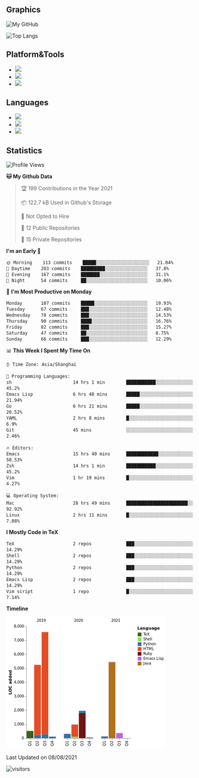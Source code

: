 ## Graphics

![My GitHub](https://github-readme-stats.vercel.app/api?username=SteamedFish&count_private=true&show_icons=true&theme=buefy&include_all_commits=false)

![Top Langs](https://github-readme-stats.vercel.app/api/top-langs/?username=SteamedFish&theme=buefy&hide=ruby&count_private=true&show_icons=true&layout=compact)

## Platform&Tools

* [![](https://img.shields.io/badge/ArchLinux--purple?style=flat-square&logo=ArchLinux)](https://www.archlinux.org/)
* [![](https://img.shields.io/badge/Gentoo-testing-purple?style=flat-square&logo=Gentoo)](https://www.gentoo.org/)
* [![](https://img.shields.io/badge/Doom%20Emacs-28-blue?style=flat-square&logo=Gnu%20emacs&logoColor=white)](https://www.gnu.org/software/emacs/)

## Languages

* [![](https://img.shields.io/badge/-Python-3776AB?style=flat-square&logo=python&logoColor=white)](https://www.python.org/)
* [![](https://img.shields.io/badge/-Bash-00ADD8?style=flat-square&logo=Gnu-bash&logoColor=white)](https://www.gnu.org/software/bash/)
* [![](https://img.shields.io/badge/-Go-00ADD8?style=flat-square&logo=go&logoColor=white)](https://golang.org/)

## Statistics

<!--START_SECTION:waka-->
![Profile Views](http://img.shields.io/badge/Profile%20Views-9-blue)

**🐱 My Github Data** 

> 🏆 199 Contributions in the Year 2021
 > 
> 📦 122.7 kB Used in Github's Storage 
 > 
> 🚫 Not Opted to Hire
 > 
> 📜 12 Public Repositories 
 > 
> 🔑 15 Private Repositories  
 > 
**I'm an Early 🐤** 

```text
🌞 Morning    113 commits    █████░░░░░░░░░░░░░░░░░░░░   21.04% 
🌆 Daytime    203 commits    █████████░░░░░░░░░░░░░░░░   37.8% 
🌃 Evening    167 commits    ███████░░░░░░░░░░░░░░░░░░   31.1% 
🌙 Night      54 commits     ██░░░░░░░░░░░░░░░░░░░░░░░   10.06%

```
📅 **I'm Most Productive on Monday** 

```text
Monday       107 commits    █████░░░░░░░░░░░░░░░░░░░░   19.93% 
Tuesday      67 commits     ███░░░░░░░░░░░░░░░░░░░░░░   12.48% 
Wednesday    78 commits     ███░░░░░░░░░░░░░░░░░░░░░░   14.53% 
Thursday     90 commits     ████░░░░░░░░░░░░░░░░░░░░░   16.76% 
Friday       82 commits     ███░░░░░░░░░░░░░░░░░░░░░░   15.27% 
Saturday     47 commits     ██░░░░░░░░░░░░░░░░░░░░░░░   8.75% 
Sunday       66 commits     ███░░░░░░░░░░░░░░░░░░░░░░   12.29%

```


📊 **This Week I Spent My Time On** 

```text
⌚︎ Time Zone: Asia/Shanghai

💬 Programming Languages: 
sh                       14 hrs 1 min        ███████████░░░░░░░░░░░░░░   45.2% 
Emacs Lisp               6 hrs 48 mins       █████░░░░░░░░░░░░░░░░░░░░   21.94% 
Go                       6 hrs 21 mins       █████░░░░░░░░░░░░░░░░░░░░   20.52% 
YAML                     2 hrs 8 mins        █░░░░░░░░░░░░░░░░░░░░░░░░   6.9% 
Git                      45 mins             ░░░░░░░░░░░░░░░░░░░░░░░░░   2.46%

🔥 Editors: 
Emacs                    15 hrs 40 mins      ████████████░░░░░░░░░░░░░   50.53% 
Zsh                      14 hrs 1 min        ███████████░░░░░░░░░░░░░░   45.2% 
Vim                      1 hr 19 mins        █░░░░░░░░░░░░░░░░░░░░░░░░   4.27%

💻 Operating System: 
Mac                      28 hrs 49 mins      ███████████████████████░░   92.92% 
Linux                    2 hrs 11 mins       █░░░░░░░░░░░░░░░░░░░░░░░░   7.08%

```

**I Mostly Code in TeX** 

```text
TeX                      2 repos             ███░░░░░░░░░░░░░░░░░░░░░░   14.29% 
Shell                    2 repos             ███░░░░░░░░░░░░░░░░░░░░░░   14.29% 
Python                   2 repos             ███░░░░░░░░░░░░░░░░░░░░░░   14.29% 
Emacs Lisp               2 repos             ███░░░░░░░░░░░░░░░░░░░░░░   14.29% 
Vim script               1 repo              █░░░░░░░░░░░░░░░░░░░░░░░░   7.14%

```


**Timeline**

![Chart not found](https://raw.githubusercontent.com/SteamedFish/SteamedFish/master/charts/bar_graph.png) 


 Last Updated on 08/08/2021
<!--END_SECTION:waka-->

![visitors](https://visitor-badge.laobi.icu/badge?page_id=SteamedFish.SteamedFish)
